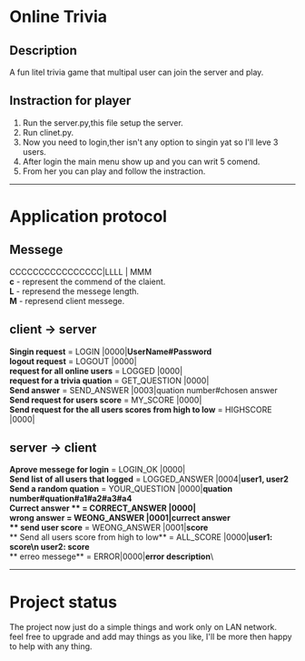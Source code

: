# Online Trivia
## Description
A fun litel trivia game that multipal user can join the server and play.

## Instraction for player
1. Run the server.py,this file setup the server. 
2. Run clinet.py.
3. Now you need to login,ther isn't any option to singin yat so I'll leve 3 users.
4. After login the main menu show up and you can writ 5 comend.
5. From her you can play and follow the instraction.

---
# Application protocol
## Messege
CCCCCCCCCCCCCCCC|LLLL | MMM\
**c** - represent the commend of the claient.\
**L** - represend the messege length.\
**M** - represend client messege.
## client -> server
**Singin request** = LOGIN           |0000|**UserName#Password**\
**logout request** = LOGOUT          |0000|\
**request for all online users** = LOGGED          |0000|\
**request for a trivia quation** = GET_QUESTION    |0000|\
**Send answer** = SEND_ANSWER     |0003|quation number#chosen answer\
**Send request for users score** = MY_SCORE        |0000| \
**Send request for the all users scores from high to low** = HIGHSCORE       |0000|
## server -> client
**Aprove messege for login** = LOGIN_OK        |0000|\
**Send list of all users that logged** = LOGGED_ANSWER   |0004|**user1, user2**\
**Send a random quation** = YOUR_QUESTION   |0000|**quation number#quation#a1#a2#a3#a4**\
**Currect answer ** = CORRECT_ANSWER  |0000|\
**wrong answer** = WEONG_ANSWER  |0001|**currect answer**\
** send user score** = WEONG_ANSWER  |0001|**score**\
** Send all users score from high to low** = ALL_SCORE       |0000|**user1: score\n user2: score**\
** erreo messege** = ERROR|0000|**error description**\

---
# Project status
The project now just do a simple things and work only on LAN network.\
feel free to upgrade and add may things as you like, I'll be more then happy to help with any thing.

